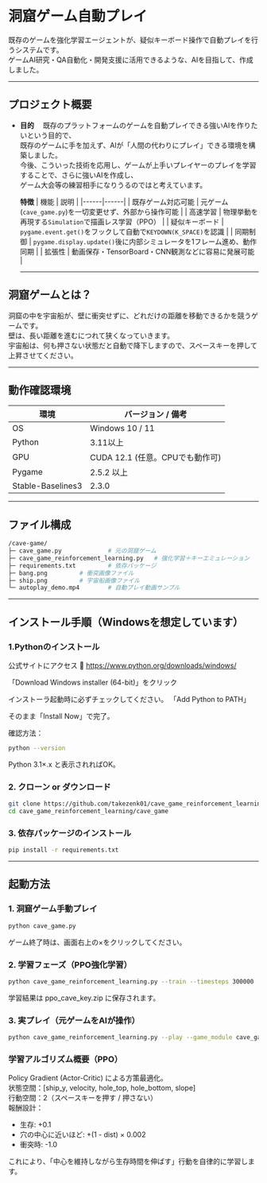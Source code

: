 # 洞窟ゲーム自動プレイ

既存のゲームを強化学習エージェントが、疑似キーボード操作で自動プレイを行うシステムです。  
ゲームAI研究・QA自動化・開発支援に活用できるような、AIを目指して、作成しました。

---

## プロジェクト概要

- **目的**　
  既存のプラットフォームのゲームを自動プレイできる強いAIを作りたいという目的で、<br>
  既存のゲームに手を加えず、AIが「人間の代わりにプレイ」できる環境を構築しました。<br>
  今後、こういった技術を応用し、ゲームが上手いプレイヤーのプレイを学習することで、さらに強いAIを作成し、<br>
  ゲーム大会等の練習相手になりうるのではと考えています。<br>

  **特徴**
  | 機能 | 説明 |
  |------|------|
  | 既存ゲーム対応可能 | 元ゲーム(`cave_game.py`)を一切変更せず、外部から操作可能 |
  | 高速学習 | 物理挙動を再現する`Simulation`で描画レス学習（PPO） |
  | 疑似キーボード | `pygame.event.get()`をフックして自動で`KEYDOWN(K_SPACE)`を認識 |
  | 同期制御 | `pygame.display.update()`後に内部シミュレータを1フレーム進め、動作同期 |
  | 拡張性 | 動画保存・TensorBoard・CNN観測などに容易に発展可能 |

  ---

## 洞窟ゲームとは？
洞窟の中を宇宙船が、壁に衝突せずに、どれだけの距離を移動できるかを競うゲームです。<br>
壁は、長い距離を進むにつれて狭くなっていきます。<br>
宇宙船は、何も押さない状態だと自動で降下しますので、スペースキーを押して上昇させてください。

---

## 動作確認環境

| 環境 | バージョン / 備考 |
|------|--------------------|
| OS | Windows 10 / 11|
| Python | 3.11以上 |
| GPU | CUDA 12.1 (任意。CPUでも動作可) |
| Pygame | 2.5.2 以上 |
| Stable-Baselines3 | 2.3.0 |

---

## ファイル構成
```bash
/cave-game/
├─ cave_game.py             # 元の洞窟ゲーム
├─ cave_game_reinforcement_learning.py   # 強化学習＋キーエミュレーション
├─ requirements.txt         # 依存パッケージ
├─ bang.png         # 衝突画像ファイル
├─ ship.png         # 宇宙船画像ファイル
└─ autoplay_demo.mp4        # 自動プレイ動画サンプル
```

---

## インストール手順（Windowsを想定しています）
### 1.Pythonのインストール

公式サイトにアクセス
🔗 https://www.python.org/downloads/windows/

「Download Windows installer (64-bit)」をクリック

インストーラ起動時に必ずチェックしてください。
「Add Python to PATH」

そのまま「Install Now」で完了。

確認方法：
```bash
python --version
```

Python 3.1×.x と表示されればOK。

### 2. クローン or ダウンロード
```bash
git clone https://github.com/takezenk01/cave_game_reinforcement_learning.git
cd cave_game_reinforcement_learning/cave_game
```

### 3. 依存パッケージのインストール
```bash
pip install -r requirements.txt
```

---

## 起動方法
### 1. 洞窟ゲーム手動プレイ
```bash
python cave_game.py
```

ゲーム終了時は、画面右上の×をクリックしてください。

### 2. 学習フェーズ（PPO強化学習）
```bash
python cave_game_reinforcement_learning.py --train --timesteps 300000
```
学習結果は ppo_cave_key.zip に保存されます。

### 3. 実プレイ（元ゲームをAIが操作）
```bash
python cave_game_reinforcement_learning.py --play --game_module cave_game --seconds 300
```

### 学習アルゴリズム概要（PPO）
Policy Gradient (Actor-Critic) による方策最適化。<br>
状態空間：[ship_y, velocity, hole_top, hole_bottom, slope]<br>
行動空間：2（スペースキーを押す / 押さない）<br>
報酬設計：<br>
 - 生存: +0.1<br>
 - 穴の中心に近いほど: +(1 - dist) × 0.002<br>
 - 衝突時: -1.0<br>
 
これにより、「中心を維持しながら生存時間を伸ばす」行動を自律的に学習します。
